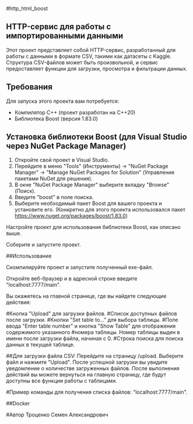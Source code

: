 #http_html_boost
## HTTP-сервис для работы с импортированными данными

Этот проект представляет собой HTTP-сервис, разработанный для работы с данными в формате CSV, 
такими как датасеты с Kaggle. Структура CSV-файлов может быть произвольной, и сервис предоставляет 
функции для загрузки, просмотра и фильтрации данных.

## Требования

Для запуска этого проекта вам потребуется:

- Компилятор C++ (проект разработан на C++20)
- Библиотека Boost (версия 1.83.0)

## Установка библиотеки Boost (для Visual Studio через NuGet Package Manager)

1. Откройте свой проект в Visual Studio.
2. Перейдите в меню "Tools" (Инструменты) -> "NuGet Package Manager" -> "Manage NuGet Packages for Solution" (Управление пакетами NuGet для решения).
3. В окне "NuGet Package Manager" выберите вкладку "Browse" (Поиск).
4. Введите "boost" в поле поиска.
5. Выберите необходимый пакет Boost для вашего проекта и установите его. (Конкретно для этого проекта использовался пакет https://www.nuget.org/packages/boost/1.83.0)

Настройте проект для использования библиотеки Boost, как описано выше.

Соберите и запустите проект.

##Использование

Скомпилируйте проект и запустите полученный exe-файл.

Откройте веб-браузер и в адресной строке введите "localhost:7777/main".

Вы окажетесь на главной странице, где вы найдете следующие действия:

#Кнопка "Upload" для загрузки файлов.
#Список доступных файлов после загрузки.
#Кнопки "Set table to..." для выбора таблицы.
#Поле ввода "Enter table number" и кнопка "Show Table" для отображения содержимого указанного #номера таблицы. Номер таблицы выден в имени после загрузки файла, начиная с 0.
#Строка поиска для поиска данных в текущей таблице.

##Для загрузки файла CSV:
Перейдите на страницу /upload.
Выберите файл и нажмите "Upload".
После успешной загрузки вы увидите уведомление о количестве загруженных файлов.
После выполнения действий вы можете вернуться на главную страницу, где будут доступны все функции работы с таблицами.

#Пример команды для получения списка файлов: "localhost:7777/main".

##Docker


#Автор
Троценко Семен Александрович



